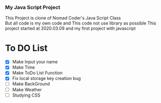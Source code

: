 ### My Java Script Project  
This Project is clone of Nomad Coder's Java Script Class  
But all code is my own code and This code not use library as possible
This project started at 2020.03.09 and my first project with javascript


# To DO List
- [x] Make Input your name
- [x] Make Time
- [x] Make ToDo List Function 
- [x] Fix local storage key creation bug
- [ ] Make BackGround
- [ ] Make Weather 
- [ ] Studying CSS
